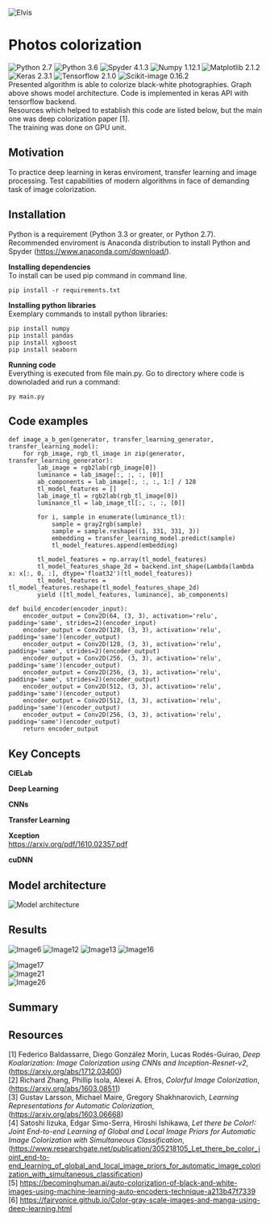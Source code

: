 ![Elvis](https://github.com/bluejurand/Photos-colorization/blob/master/results/elvis.jpg)  
# Photos colorization
![Python 2.7](https://img.shields.io/badge/python-2.7-blue.svg) 
![Python 3.6](https://img.shields.io/badge/python-3.3-blue.svg) 
![Spyder 4.1.3](https://img.shields.io/badge/spyder-4.1.3-black) 
![Numpy 1.12.1](https://img.shields.io/badge/numpy-1.12.1-yellow.svg) 
![Matplotlib 2.1.2](https://img.shields.io/badge/matplotlib-2.1.2-blue.svg) 
![Keras 2.3.1](https://img.shields.io/badge/keras-2.3.1-red) 
![Tensorflow 2.1.0](https://img.shields.io/badge/tensorflow-2.1.0-orange) 
![Scikit-image 0.16.2](https://img.shields.io/badge/scikit--image-0.16.2-yellowgreen)  
Presented algorithm is able to colorize black-white photographies. Graph above shows model architecture. Code is implemented in keras API with tensorflow backend.  
Resources which helped to establish this code are listed below, but the main one was deep colorization paper [1].  
The training was done on GPU unit.  

## Motivation

To practice deep learning in keras enviroment, transfer learning and image processing.
Test capabilities of modern algorithms in face of demanding task of image colorization.

## Installation

Python is a requirement (Python 3.3 or greater, or Python 2.7). Recommended enviroment is Anaconda distribution to install Python and Spyder (https://www.anaconda.com/download/).

__Installing dependencies__  
To install can be used pip command in command line.  
  
	pip install -r requirements.txt

__Installing python libraries__  
Exemplary commands to install python libraries:
 
	pip install numpy  
	pip install pandas  
	pip install xgboost  
	pip install seaborn 

__Running code__  
Everything is executed from file main.py. Go to directory where code is downoladed and run a command: 

	py main.py
	
## Code examples

	def image_a_b_gen(generator, transfer_learning_generator, transfer_learning_model):
		for rgb_image, rgb_tl_image in zip(generator, transfer_learning_generator):
			lab_image = rgb2lab(rgb_image[0])
			luminance = lab_image[:, :, :, [0]]
			ab_components = lab_image[:, :, :, 1:] / 128
			tl_model_features = []
			lab_image_tl = rgb2lab(rgb_tl_image[0])
			luminance_tl = lab_image_tl[:, :, :, [0]]

			for i, sample in enumerate(luminance_tl):
				sample = gray2rgb(sample)
				sample = sample.reshape((1, 331, 331, 3))
				embedding = transfer_learning_model.predict(sample)
				tl_model_features.append(embedding)

			tl_model_features = np.array(tl_model_features)
			tl_model_features_shape_2d = backend.int_shape(Lambda(lambda x: x[:, 0, :], dtype='float32')(tl_model_features))
			tl_model_features = tl_model_features.reshape(tl_model_features_shape_2d)
			yield ([tl_model_features, luminance], ab_components) 
<!-- -->
	def build_encoder(encoder_input):
		encoder_output = Conv2D(64, (3, 3), activation='relu', padding='same', strides=2)(encoder_input)
		encoder_output = Conv2D(128, (3, 3), activation='relu', padding='same')(encoder_output)
		encoder_output = Conv2D(128, (3, 3), activation='relu', padding='same', strides=2)(encoder_output)
		encoder_output = Conv2D(256, (3, 3), activation='relu', padding='same')(encoder_output)
		encoder_output = Conv2D(256, (3, 3), activation='relu', padding='same', strides=2)(encoder_output)
		encoder_output = Conv2D(512, (3, 3), activation='relu', padding='same')(encoder_output)
		encoder_output = Conv2D(512, (3, 3), activation='relu', padding='same')(encoder_output)
		encoder_output = Conv2D(256, (3, 3), activation='relu', padding='same')(encoder_output)
		return encoder_output

## Key Concepts
__CIELab__

__Deep Learning__

__CNNs__

__Transfer Learning__

__Xception__  
https://arxiv.org/pdf/1610.02357.pdf

__cuDNN__
  
## Model architecture  
![Model architecture](https://github.com/bluejurand/Photos-colorization/blob/master/model_architecture_xception.png)

## Results
![Image6](https://github.com/bluejurand/Photos-colorization/blob/master/results/image6.jpg) 
![Image12](https://github.com/bluejurand/Photos-colorization/blob/master/results/image12.jpg) 
![Image13](https://github.com/bluejurand/Photos-colorization/blob/master/results/image13.jpg) 
![Image16](https://github.com/bluejurand/Photos-colorization/blob/master/results/image16.jpg) 

![Image17](https://github.com/bluejurand/Photos-colorization/blob/master/results/image17.jpg)  
![Image21](https://github.com/bluejurand/Photos-colorization/blob/master/results/image21.jpg)  
![Image26](https://github.com/bluejurand/Photos-colorization/blob/master/results/image26.jpg)  

## Summary  


## Resources
[1] Federico Baldassarre, Diego González Morin, Lucas Rodés-Guirao, *Deep Koalarization: Image Colorization using CNNs and Inception-Resnet-v2*,
(https://arxiv.org/abs/1712.03400)  
[2] Richard Zhang, Phillip Isola, Alexei A. Efros, *Colorful Image Colorization*,
(https://arxiv.org/abs/1603.08511)  
[3] Gustav Larsson, Michael Maire, Gregory Shakhnarovich, *Learning Representations for Automatic Colorization*,
(https://arxiv.org/abs/1603.06668)  
[4] Satoshi Iizuka, Edgar Simo-Serra, Hiroshi Ishikawa, *Let there be Color!: Joint End-to-end Learning of Global and Local Image Priors 
for Automatic Image Colorization with Simultaneous Classification*,
(https://www.researchgate.net/publication/305218105_Let_there_be_color_joint_end-to-end_learning_of_global_and_local_image_priors_for_automatic_image_colorization_with_simultaneous_classification)  
[5] https://becominghuman.ai/auto-colorization-of-black-and-white-images-using-machine-learning-auto-encoders-technique-a213b47f7339  
[6] https://fairyonice.github.io/Color-gray-scale-images-and-manga-using-deep-learning.html  